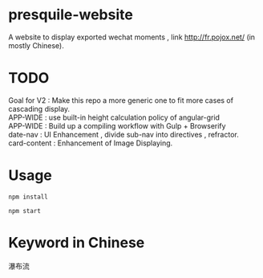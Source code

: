 # presquile-website
  A website to display exported wechat moments , link http://fr.pojox.net/ (in mostly Chinese).

# TODO
  Goal for V2 : Make this repo a more generic one to fit more cases of cascading display.   
  APP-WIDE : use built-in height calculation policy of angular-grid    
  APP-WIDE : Build up a compiling workflow with Gulp + Browserify   
  date-nav : UI Enhancement , divide sub-nav into directives , refractor.    
  card-content : Enhancement of Image Displaying.    

# Usage
`npm install`

`npm start`

# Keyword in Chinese
瀑布流
